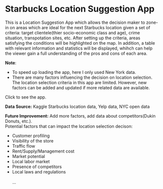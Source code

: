 # Starbucks Location Suggestion App

<p> This is a Location Suggestion App which allows the decision maker to zone-in on areas which are ideal for the next Starbucks location given a set of criteria: target clientele(thier socio-economic class and age), crime situation, transpotation sites, etc. After setting up the criteria, areas satisfying the conditions will be highlighted on the map. In addition, a table with relevant information and statistics will be displayed, whihch can help the viewer gain a full understanding of the pros and cons of each area. </p>

<p><b>Note</b>:
  <ul><li>To speed up loading the app, here I only used New York data.</li>
  <li>There are many factors influencing the decision on location selection. The location selection criteria in this app are limited. However, new factors can be added and updated if more related data are available.</li></ul>
</p>

<p> Click to see the <a href:"https://maybeshewillx7.shinyapps.io/starbuckslocation/#">app</a>.</p>

<p><b>Data Source:</b> Kaggle Starbucks location data, Yelp data, NYC open data</p>


<p><b>Future Improvement:</b> Add more factors, add data about competitors(Dukin Donuts, etc.).<br>
  Potential factors that can impact the location selection decison:
  <ul><li>Customer profiling</li>
  <li>Visibility of the store</li>
  <li>Traffic flow</li>
  <li>Rent/Supply/Management cost</li>
  <li>Market potential</li>
  <li>Local labor market</li>
  <li>Presence of competitors</li>
  <li>Local laws and regulations</li><br>
   ...</ul>
  
</p>
